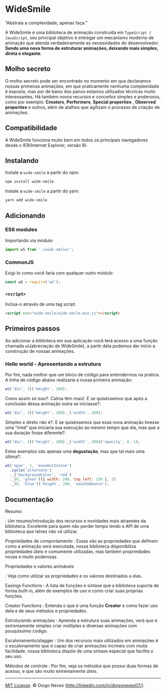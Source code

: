 ﻿# WideSmile

“Abstraia a complexidade, apenas faça.”

A WideSmile é uma biblioteca de animação construída em `TypeScript / JavaScript`, seu principal objetivo é entregar um mecanismo moderno de animação que atenda verdadeiramente as necessidades do desenvolvedor. **Sendo uma nova forma de estruturar animações, deixando mais simples, direta e elegante**.

## Molho secreto

O molho secreto pode ser encontrado no momento em que declaramos nossas primeiras animações, em que praticamente nenhuma complexidade é exposta, mas por de baixo dos panos estamos utilizados técnicas muito interessantes. Há também novos recursos e conceitos simples e poderosos, como por exemplo: **Creators**, **Performers**, **Special properties** , **Observed properties** e outros, além de atalhos que agilizam o processo de criação de animações.

## Compatibilidade

A WideSmile funciona muito bem em todos os principais navegadores desde o IE9(Internet Explorer, versão 9).

## Instalando

Instale a `wide-smile` a partir do npm:

```bash
npm install wide-smile
```

Instale a `wide-smile` a partir do yarn:

```bash
yarn add wide-smile
```

## Adicionando

### ES6 modules

Importando via módulo:

```javascript
import wS from './wide-smile/';
```

### CommonJS

Exigi-lo como você faria com qualquer outro módulo:

```javascript
const wS = require('wS');
```

### `<script>`

Inclua-o através de uma tag script.

```html
<script src="wide-smile/wide-smile.min.js"></script>
```

## Primeiros passos

Ao adicionar a biblioteca em sua aplicação você terá acesso a uma função chamada `wS`(abreviação de WideSmile), a partir dela podemos dar início a construção de nossas animações.

### Hello world - Apresentando a estrutura

Por fim, nada melhor que um bloco de código para entendermos na pratica. A linha de código abaixo realizaria a nossa primeira animação:

```javascript
wS('div', 2)('height', 200);
```

Como assim só isso?. Calma têm mais!. E se quiséssemos que após a conclusão dessa animação outra se iniciasse?:

```javascript
wS('div', 2)('height', 200)._('width', 200);
```

Simples e direto não é?. E se quiséssemos que essa nova animação tivesse uma “irmã” que iniciaria sua execução ao mesmo tempo que ela, mas que a sua duração fosse diferente?:

```javascript
wS('div', 2)('height', 200)._('width', 200)('opacity', 0, 1);
```

Estes exemplos são apenas uma **degustação**, mas que tal mais uma última?:

```javascript
wS('span', 1, 'easeOutInSine')
  .cycle('alternate')
  ._('backgroundColor', 'red')
  ._(0, 'green')({ width: 200, top_left: 150 }, 2)
  ._(0, 'blue')('height', 200, 'easeInBounce');
```

## Documentação

Resumo

: Um resumo/introdução dos recursos e novidades mais atraentes da biblioteca. Excelente para quem não perder tempo lendo a API de uma biblioteca que talvez não vá utilizar.

Propriedades de comportamento
: Essas são as propriedades que definem como a animação será executada, nossa biblioteca disponibiliza propriedades úteis e comumente utilizadas, mas também propriedades novas e muito poderosas.

Propriedades e valores animáveis

: Veja como utilizar as propriedades e os valores destinados a elas.

Easings Functions
: A lista de funções e sintaxe que a biblioteca suporta de forma built-in, além de exemplos de uso e como criar suas próprias funções.

Creator Functions
: Entenda o que é uma função **Creator** e como fazer uso dela e de seus métodos e propriedades.

Estruturando animações
: Aprenda a estrutura suas animações, verá que é extremamente simples criar múltiplas e diversas animações com pouquíssimo código.

Escalonamento/stagger
: Um dos recursos mais utilizados em animações é o escalonamento que é capaz de criar animações incríveis com muita facilidade, nossa biblioteca dispõe de uma sintaxe especial que facilita o seu uso.

Métodos de controle
: Por fim, veja os métodos que possui duas formas de acesso, e que são muito extremamente úteis.

---

[MIT License](LICENSE). © Diogo Neves (http://linkedin.com/in/diogoneves07/).

